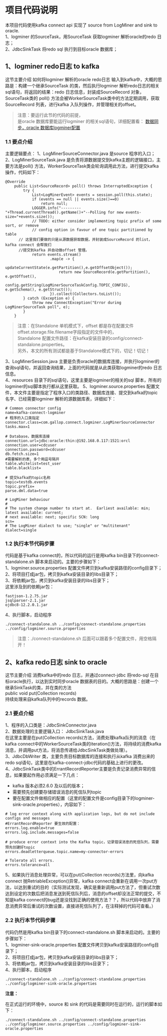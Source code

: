 # 项目代码说明

本项目代码使用kafka connect api 实现了 source from LogMiner and sink to oracle.  
1、logminer 的SourceTask，用SourceTask 获取logminer 解析oracle的redo 日志；  
2、JdbcSinkTask 将redo sql 执行到目标oracle 数据库；



## 1、logminer redo日志 to kafka

这节主要介绍 如何将logminer 解析的oracle redo日志 输入到kafka中，大概的思路是：构建一个继承SourceTask 的类，然后执行logminer 解析redo日志的相关sql语句，将返回的结果：redo 日志信息，封装成SourceRecord 对象，SourceTask类的 poll() 方法会被WorkerSourceTask类中的方法定期调用，获取SourceRecord 列表，进行kafka 入队列操作，并管理相关的offset。  
> 注意：要运行此节的代码的前提，  
> 是oracle 数据库要能运行logminer 的相关sql语句，详细配置看：
> [数据同步，oracle 数据库logminer配置]()

### 1.1 要点介绍

主要逻辑要点：
1、LogMinerSourceConnector.java 是source 程序的入口；  
2、LogMinerSourceTask.java 是负责将源数据提交到kafka主题的逻辑接口，主要方法是poll() 方法，WorkerSourceTask类会轮询调用此方法，进行提交kafka操作，代码如下：  

```
@Override
	public List<SourceRecord> poll() throws InterruptedException {
		try {
			List<LogMinerEvent> events = session.poll(this.state);
			if (events == null || events.size()==0)
				return null;
			LOGGER.info("---------"+Thread.currentThread().getName()+"--Polling for new events-size="+events.size());
			// TODO: either consider implementing topic prefix of some sort, or remove
			// config option in favour of one topic partitioned by table
      // 这里我们要做的只是从源数据获取数据，并封装成SourceRecord 的list，kafka connect 会帮我们
      //提交到kafka 并自动做offset 管理。
			return events.stream()
					.map(e -> {
						updateCurrentState(e.getPartition(),e.getOffsetObject());
						return new SourceRecord(e.getPartition(), e.getOffset(),
							config.getString(LogMinerSourceTaskConfig.TOPIC_CONFIG), e.getSchema(), e.getStruct());
					}).collect(Collectors.toList());
		} catch (Exception e) {
			throw new ConnectException("Error during LogMinerSourceTask poll", e);
		}
	}

```

> 注意：在Standalone 单机模式下，offset 都是存在配置文件offset.storage.file.filename字段指定的文件中的，  
> Standalone 配置文件路径：在kafka安装目录的config/connect-standalone.properties。  
> 另外，本文的所有测试都是基于Standalone模式下的，切记！切记！

3、LogMinerSession.java 主要是负责oracle的数据库连接，并执行logminer的查询sql语句，并返回查询结果，上面的代码就是从此类获取logminer的redo 日志信息。  
4、resources 目录下的sql语句，这里主要是logminer的相关的sql 脚本，所有的logminer的sql脚本执行都从这里获取。
5、logminer.source.properties 配置文件，本文件主要是指定了程序入口的类路径、数据库连接、提交到kafka的topic 名字、已经需要logminer 解析的源数据库表，详细如下：
```
# Common connector config
name=kafka-connect-logminer
# 程序的入口类指定
connector.class=com.gallop.connect.logminer.LogMinerSourceConnector
tasks.max=1

# Database，数据库连接
connection.url=jdbc:oracle:thin:@192.168.0.117:1521:orcl
connection.user=cdcuser
connection.password=cdcuser
db.fetch.size=1
#需要解析的表，多个用逗号隔开
table.whitelist=test_user
table.blacklist=

# 提交kafka的topic名称
topic=testdb.events
topic.prefix=
parse.dml.data=true

# LogMiner behaviour
#
# The system change number to start at.  Earliest available: min; latest available: current;
# next available: next; specific SCN: long
scn=
# The LogMiner dialect to use; "single" or "multitenant"
dialect=single

```

### 1.2 执行本节代码步骤

代码是基于kafka connect的，所以代码的运行是用kafka bin目录下的connect-standalone.sh 脚本来启动的。主要的步骤如下：  
1、logminer.source.properties 配置文件拷贝到kafka安装路径的config目录下；   
2、将项目打成jar包，拷贝到kafka安装目录的libs目录下；  
3、将依赖jar包，拷贝到kafka安装目录的libs目录下；    
这里涉及到的依赖jar包：
```
fastjson-1.2.75.jar
jsqlparser-2.1.jar
ojdbc8-12.2.0.1.jar

```
4、执行脚本，启动程序
```
./connect-standalone.sh ../config/connect-standalone.properties ../config/logminer.source.properties

```
> 注意：./connect-standalone.sh 后面可以跟着多个配置文件，用空格隔开！



## 2、kafka redo日志 sink to oracle
这节主要介绍 消费kafka中的redo 日志，并通过connect-jdbc 将redo-sql 在目标oracle执行，以达到实时同步oracle 数据表的目的。大概的思路是：创建一个继承SinkTask的类，并在类的方法  
public void put(Collection<SinkRecord> records)   
持续处理来自kafka队列中的records 数据。  

### 2.1 要点介绍

1、程序的入口类是：JdbcSinkConnector.java   
2、数据处理的主要逻辑入口： JdbcSinkTask.java  
在这里主要是在put(Collection<SinkRecord> records)方法，消费处理kafka队列的消息（在kafka connect中的WorkerSourceTask类的iteration()方法，将持续的消费kafka消息，并调用put方法，将消息传递给JdbcSinkTask类做处理）。  
3、JdbcDbWriter 类，主要负责目标数据库的连接和执行从kafka 消费出来的redo sql语句，这里是在kafka-connect-jdbc代码的基础上进行的更改。  
4、JdbcSinkTask类中的ErrantRecordReporter主要是负责记录消费异常的信息，如果要起作用必须满足一下几点：
- kafka 版本必须2.6.0 及以后的版本；
- 需要预先创建要存储错误消息的死信队列topic
- 要在配置文件做相应的配置（这里的配置文件是config目录下的logminer-sink-oracle.properties），内容如下：

```
# log error context along with application logs, but do not include configs and messages
#ErrantRecordReporter 要生效的配置：
errors.log.enable=true
errors.log.include.messages=false

# produce error context into the Kafka topic，记录错误消息的死信队列，需要预先创建好topic
errors.deadletterqueue.topic.name=my-connector-errors

# Tolerate all errors.
errors.tolerance=all

```

5、如果执行消息处理异常，可以在put(Collection<SinkRecord> records)方法里，向kafka connect 抛RetriableException()异常，kafka connect会重新在调用一次put方法，以达到重试的目的（实际测试发现，确实是重新调用put方法了，但重试次数达到设定的次数后把消息发送到死信队列后，消息的offset却没法正常的提交，不知是kafka connect的bug还是没找到正确的使用方法？？，所以代码中放弃了消息消费异常后重试的次数设置，直接进死信队列了，在注释掉的代码可查看。）

### 2.2 执行本节代码步骤

代码仍然是用kafka bin目录下的connect-standalone.sh 脚本来启动的。主要的步骤如下：  
1、logminer-sink-oracle.properties 配置文件拷贝到kafka安装路径的config目录下；   
2、将项目打成jar包，拷贝到kafka安装目录的libs目录下；  
3、将依赖jar包，拷贝到kafka安装目录的libs目录下；    
4、执行脚本，启动程序
```
./connect-standalone.sh ../config/connect-standalone.properties ../config/logminer-sink-oracle.properties

```


**注意：**  

在正式运行的环境中，source 和 sink 的代码是需要同时在运行的，运行的脚本如下：
```
./connect-standalone.sh ../config/connect-standalone.properties ../config/logminer.source.properties ../config/logminer-sink-oracle.properties

```